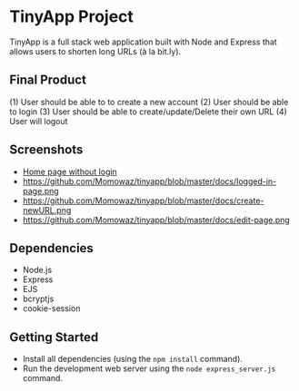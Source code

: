 # TinyApp Project

TinyApp is a full stack web application built with Node and Express that allows users to shorten long URLs (à la bit.ly).

## Final Product

(1) User should be able to to create a new account
(2) User should be able to login 
(3) User should be able to create/update/Delete their own URL
(4) User will logout 

## Screenshots
- [Home page without login](https://github.com/Momowaz/tinyapp/blob/master/docs/urls-page.png)
- https://github.com/Momowaz/tinyapp/blob/master/docs/logged-in-page.png
- https://github.com/Momowaz/tinyapp/blob/master/docs/create-newURL.png
- https://github.com/Momowaz/tinyapp/blob/master/docs/edit-page.png


## Dependencies

- Node.js
- Express
- EJS
- bcryptjs
- cookie-session

## Getting Started

- Install all dependencies (using the `npm install` command).
- Run the development web server using the `node express_server.js` command.